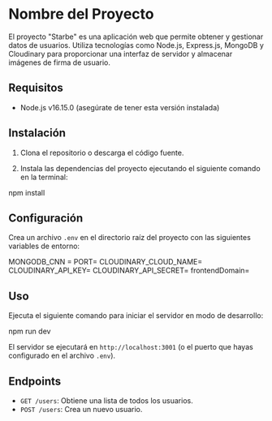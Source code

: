 # Nombre del Proyecto

El proyecto "Starbe" es una aplicación web que permite obtener y gestionar datos de usuarios. Utiliza tecnologías como Node.js, Express.js, MongoDB y Cloudinary para proporcionar una interfaz de servidor y almacenar imágenes de firma de usuario.

## Requisitos

- Node.js v16.15.0 (asegúrate de tener esta versión instalada)

## Instalación

1. Clona el repositorio o descarga el código fuente.

2. Instala las dependencias del proyecto ejecutando el siguiente comando en la terminal:

npm install


## Configuración

Crea un archivo `.env` en el directorio raíz del proyecto con las siguientes variables de entorno:

MONGODB_CNN = 
PORT=
CLOUDINARY_CLOUD_NAME=
CLOUDINARY_API_KEY=
CLOUDINARY_API_SECRET=
frontendDomain=


## Uso

Ejecuta el siguiente comando para iniciar el servidor en modo de desarrollo:

npm run dev


El servidor se ejecutará en `http://localhost:3001` (o el puerto que hayas configurado en el archivo `.env`).

## Endpoints

- `GET /users`: Obtiene una lista de todos los usuarios.
- `POST /users`: Crea un nuevo usuario.





